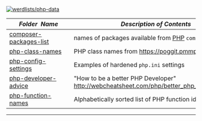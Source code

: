[![werdlists/php-data](https://img.shields.io/badge/werdlists-php_data-purple.svg?logo=github&style=popout&longCache=true)](# "werdlists/php-data")

|&nbsp;&nbsp;&nbsp;&nbsp;&nbsp;&nbsp;_Folder&nbsp;&nbsp;Name_&nbsp;&nbsp;&nbsp;&nbsp;&nbsp;&nbsp;| _Description of Contents_
|:--------------------|--------------------------------------------------------------------------------------------------------------------------------------------------------
| [composer-packages-list](composer-packages-list.txt.xz) |  names of packages available from [PHP](https://secure.php.net) `composer.phar` 
| [php-class-names](php-class-names.txt) |  PHP class names from <https://poggit.pmmp.io/fqn.txt> 
| [php-config-settings](php-config-settings.ini) |  Examples of hardened `php.ini` settings
| [php-developer-advice](php-developer-advice.md) |  "How to be a better PHP Developer" <http://webcheatsheet.com/php/better_php_developer.php> 
| [php-function-names](php-function-names.txt) |  Alphabetically sorted list of PHP function identifiers 

* * *

